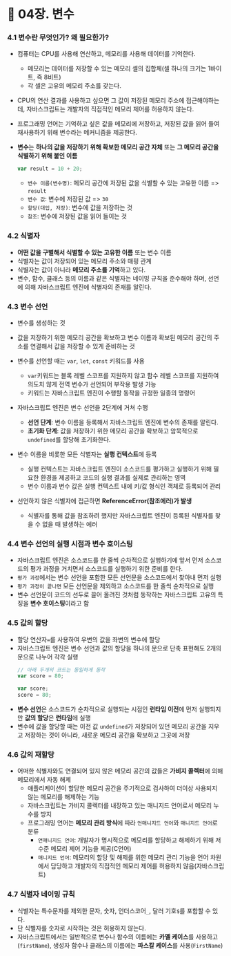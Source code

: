 # 📔 04장. 변수

### 4.1 변수란 무엇인가? 왜 필요한가?
- 컴퓨터는 CPU를 사용해 연산하고, 메모리를 사용해 데이터를 기억한다.
  - 메모리는 데이터를 저장할 수 있는 메모리 셀의 집합체(셀 하나의 크기는 1바이트, 즉 8비트)
  - 각 셀은 고유의 메모리 주소를 갖는다.

- CPU의 연산 결과를 사용하고 싶으면 그 값이 저장된 메모리 주소에 접근해야하는데, 자바스크립트는 개발자의 직접적인 메모리 제어를 허용하지 않는다.
- 프로그래밍 언어는 기억하고 싶은 값을 메모리에 저장하고, 저장된 값을 읽어 들여 재사용하기 위해 변수라는 메커니즘을 제공한다.
   
- **변수**는 **하나의 값을 저장하기 위해 확보한 메모리 공간 자체** 또는 **그 메모리 공간을 식별하기 위해 붙인 이름** 
    ```javascript
    var result = 10 + 20;
    ```
  - `변수 이름(변수명)`: 메모리 공간에 저장된 값을 식별할 수 있는 고유한 이름 => `result`
  - `변수 값`: 변수에 저장된 값 => `30`
  - `할당(대입, 저장)`: 변수에 값을 저장하는 것
  - `참조`: 변수에 저장된 값을 읽어 들이는 것


### 4.2 식별자
- **어떤 값을 구별해서 식별할 수 있는 고유한 이름** 또는 변수 이름 
- 식별자는 값이 저장되어 있는 메모리 주소와 매핑 관계
- 식별자는 값이 아니라 **메모리 주소를 기억**하고 있다.
- 변수, 함수, 클래스 등의 이름과 같은 식별자는 네이밍 규칙을 준수해야 하며, 선언에 의해 자바스크립트 엔진에 식별자의 존재를 알린다.


### 4.3 변수 선언
- 변수를 생성하는 것
- 값을 저장하기 위한 메모리 공간을 확보하고 변수 이름과 확보된 메모리 공간의 주소를 연결해서 값을 저장할 수 있게 준비하는 것
- 변수를 선언할 때는 `var`, `let`, `const` 키워드를 사용
  - `var`키워드는 블록 레벨 스코프를 지원하지 않고 함수 레벨 스코프를 지원하여 의도치 않게 전역 변수가 선언되어 부작용 발생 가능
  - 키워드는 자바스크립트 엔진이 수행할 동작을 규정한 일종의 명령어
   
- 자바스크립트 엔진은 변수 선언을 2단계에 거쳐 수행
  - **선언 단계**: 변수 이름을 등록해서 자바스크립트 엔진에 변수의 존재를 알린다.
  - **초기화 단계**: 값을 저장하기 위한 메모리 공간을 확보하고 암묵적으로 `undefined`를 할당해 초기화한다.
  
   
- 변수 이름을 비롯한 모든 식별자는 **실행 컨텍스트**에 등록
  - 실행 컨텍스트는 자바스크립트 엔진이 소스코드를 평가하고 실행하기 위해 필요한 환경을 제공하고 코드의 실행 결과를 실제로 관리하는 영역
  - 변수 이름과 변수 값은 실행 컨텍스트 내에 키/값 형식인 객체로 등록되어 관리 
   
- 선언하지 않은 식별자에 접근하면 **ReferenceError(참조에러)가 발생**
  - 식별자를 통해 값을 참조하려 했지만 자바스크립트 엔진이 등록된 식별자를 찾을 수 없을 때 발생하는 에러 


### 4.4 변수 선언의 실행 시점과 변수 호이스팅
- 자바스크립트 엔진은 소스코드를 한 줄씩 순차적으로 실행하기에 앞서 먼저 소스코드의 평가 과정을 거치면서 소스코드를 실행하기 위한 준비를 한다.
- `평가 과정`에서는 변수 선언을 포함한 모든 선언문을 소스코드에서 찾아내 먼저 실행
- `평가 과정이 끝나면` 모든 선언문을 제외하고 소스코드를 한 줄씩 순차적으로 실행
- 변수 선언문이 코드의 선두로 끌어 올려진 것처럼 동작하는 자바스크립트 고유의 특징을 **변수 호이스팅**이라고 함

### 4.5 값의 할당
- 할당 연산자`=`를 사용하여 우변의 값을 좌변의 변수에 할당
- 자바스크립트 엔진은 변수 선언과 값의 할당을 하나의 문으로 단축 표현해도 2개의 문으로 나누어 각각 실행
    ```javascript
    // 아래 두개의 코드는 동일하게 동작
    var score = 80;

    var score;
    score = 80;
    ```
- **변수 선언**은 소스코드가 순차적으로 실행되는 시점인 **런타임 이전**에 먼저 실행되지만 **값의 할당**은 **런타임**에 실행
- 변수에 값을 할당할 때는 이전 값 `undefined`가 저장되어 있던 메모리 공간을 지우고 저장하는 것이 아니라, 새로운 메모리 공간을 확보하고 그곳에 저장    

### 4.6 값의 재할당
- 어떠한 식별자와도 연결되어 있지 않은 메모리 공간의 값들은 **가비지 콜렉터**에 의해 메모리에서 자동 해제
  - 애플리케이션이 할당한 메모리 공간을 주기적으로 검사하여 더이상 사용되지 않는 메모리를 해제하는 기능
  - 자바스크립트는 가비지 콜렉터를 내장하고 있는 매니지드 언어로서 메모리 누수를 방지
  - 프로그래밍 언어는 **메모리 관리 방식**에 따라 `언매니지드 언어`와 `매니지드 언어`로 분류
    - `언매니지드 언어`: 개발자가 명시적으로 메모리를 할당하고 해제하기 위해 저수준 메모리 제어 기능을 제공(C언어)
    - `매니지드 언어`: 메모리의 할당 및 해제를 위한 메모리 관리 기능을 언어 차원에서 담당하고 개발자의 직접적인 메모리 제어를 허용하지 않음(자바스크립트)

### 4.7 식별자 네이밍 규칙
- 식별자는 특수문자를 제외한 문자, 숫자, 언더스코어`_`, 달러 기호`$`를 포함할 수 있다.
- 단 식별자를 숫자로 시작하는 것은 허용하지 않는다.
- 자바스크립트에서는 일반적으로 변수나 함수의 이름에는 **카멜 케이스**를 사용하고(`firstName`), 생성자 함수나 클래스의 이름에는 **파스칼 케이스**를 사용(`FirstName`)


    
